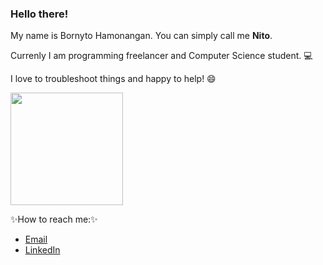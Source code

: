### Hello there!

My name is Bornyto Hamonangan. You can simply call me **Nito**.

Currenly I am programming freelancer and Computer Science student. 💻

I love to troubleshoot things and happy to help! :smile:

<p align="left">
<a href="https://github.com/hamonangann">
  <img height="180em" src="https://github-readme-stats-eight-theta.vercel.app/api/top-langs/?username=hamonangann&layout=compact&langs_count=8&theme=algolia"/>
</a>
</p>

✨How to reach me:✨
- [Email](mailto:b.hamonangan.p@gmail.com)
- [LinkedIn](https://www.linkedin.com/in/bornyto-hamonangan)

<!--
**hamonangann/hamonangann** is a ✨ _special_ ✨ repository because its `README.md` (this file) appears on your GitHub profile.

Here are some ideas to get you started:

- 🔭 I’m currently working on ...
- 🌱 I’m currently learning ...
- 👯 I’m looking to collaborate on ...
- 🤔 I’m looking for help with ...
- 💬 Ask me about ...
- 📫 How to reach me: ...
- 😄 Pronouns: ...
- ⚡ Fun fact: ...
-->
